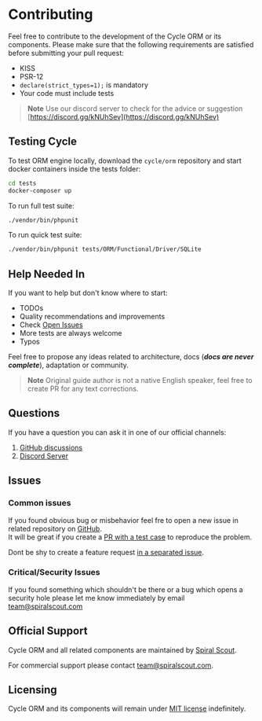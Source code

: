 # Contributing

Feel free to contribute to the development of the Cycle ORM or its components. Please make sure that the following
requirements are satisfied before submitting your pull request:

* KISS
* PSR-12
* `declare(strict_types=1);` is mandatory
* Your code must include tests

> **Note**
> Use our discord server to check for the advice or suggestion [https://discord.gg/kNUhSev](https://discord.gg/kNUhSev)

## Testing Cycle

To test ORM engine locally, download the `cycle/orm` repository and start docker containers inside the tests folder:

```bash
cd tests
docker-composer up
```

To run full test suite:

```bash
./vendor/bin/phpunit
```

To run quick test suite:

```bash
./vendor/bin/phpunit tests/ORM/Functional/Driver/SQLite
```

## Help Needed In

If you want to help but don't know where to start:

* TODOs
* Quality recommendations and improvements
* Check [Open Issues](https://github.com/orgs/cycle/projects/1/views/8?filterQuery=status%3ATodo)
* More tests are always welcome
* Typos

Feel free to propose any ideas related to architecture, docs (___docs are never complete___), adaptation or community.

> **Note**
> Original guide author is not a native English speaker, feel free to create PR for any text corrections.

## Questions

If you have a question you can ask it in one of our official channels:

1. [GitHub discussions](https://github.com/cycle/orm/discussions)
2. [Discord Server](https://discord.gg/rPneHh7z6Y)

## Issues

### Common issues

If you found obvious bug or misbehavior feel fre to open a new issue in related repository on
[GitHub](https://github.com/cycle). \
It will be great if you create a [PR with a test case](issue-test-case.md) to reproduce the problem.

Dont be shy to create a feature request [in a separated issue](https://github.com/cycle/orm/issues/new/choose).

### Critical/Security Issues

If you found something which shouldn't be there or a bug which opens a security hole please let me know immediately by
email [team@spiralscout.com](mailto:team@spiralscout.com)

## Official Support

Cycle ORM and all related components are maintained by [Spiral Scout](https://spiralscout.com/).

For commercial support please contact team@spiralscout.com.

## Licensing

Cycle ORM and its components will remain under [MIT license](license.md) indefinitely.
